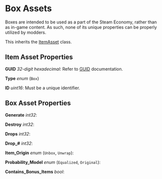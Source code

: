 Box Assets
==========

Boxes are intended to be used as a part of the Steam Economy, rather than as in-game content. As such, none of its unique properties can be properly utilized by modders.

This inherits the [ItemAsset](/ItemAsset/README.md) class.

Item Asset Properties
---------------------

**GUID** *32-digit hexadecimal*: Refer to [GUID](/GUID.md) documentation.

**Type** *enum* (`Box`)

**ID** *uint16*: Must be a unique identifier.

Box Asset Properties
--------------------

**Generate** *int32*: 

**Destroy** *int32*: 

**Drops** *int32*: 

**Drop_#** *int32*: 

**Item_Origin** *enum* (`Unbox`, `Unwrap`): 

**Probability_Model** *enum* (`Equalized`, `Original`): 

**Contains_Bonus_Items** *bool*: 
